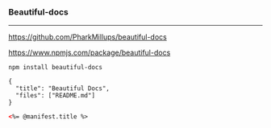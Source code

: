 ### Beautiful-docs
---
https://github.com/PharkMillups/beautiful-docs

https://www.npmjs.com/package/beautiful-docs

```
npm install beautiful-docs
```

```
{
  "title": "Beautiful Docs",
  "files": ["README.md"]
}
```

```html
<%= @manifest.title %>
```

